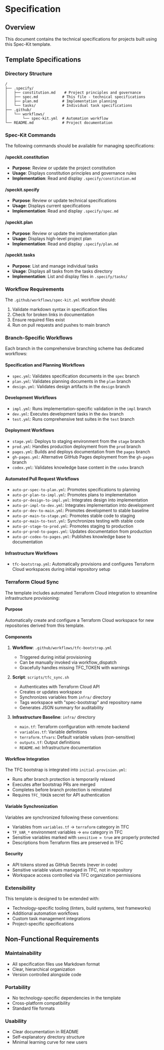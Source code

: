 # Specification

## Overview
This document contains the technical specifications for projects built using this Spec-Kit template.

## Template Specifications

### Directory Structure
```
/
├── .specify/
│   ├── constitution.md    # Project principles and governance
│   ├── spec.md           # This file - technical specifications
│   ├── plan.md           # Implementation planning
│   └── tasks/            # Individual task specifications
├── .github/
│   └── workflows/
│       └── spec-kit.yml  # Automation workflow
└── README.md             # Project documentation
```

### Spec-Kit Commands

The following commands should be available for managing specifications:

#### /speckit.constitution
- **Purpose**: Review or update the project constitution
- **Usage**: Displays constitution principles and governance rules
- **Implementation**: Read and display `.specify/constitution.md`

#### /speckit.specify
- **Purpose**: Review or update technical specifications
- **Usage**: Displays current specifications
- **Implementation**: Read and display `.specify/spec.md`

#### /speckit.plan
- **Purpose**: Review or update the implementation plan
- **Usage**: Displays high-level project plan
- **Implementation**: Read and display `.specify/plan.md`

#### /speckit.tasks
- **Purpose**: List and manage individual tasks
- **Usage**: Displays all tasks from the tasks directory
- **Implementation**: List and display files in `.specify/tasks/`

### Workflow Requirements

The `.github/workflows/spec-kit.yml` workflow should:
1. Validate markdown syntax in specification files
2. Check for broken links in documentation
3. Ensure required files exist
4. Run on pull requests and pushes to main branch

### Branch-Specific Workflows

Each branch in the comprehensive branching scheme has dedicated workflows:

#### Specification and Planning Workflows
- `spec.yml`: Validates specification documents in the `spec` branch
- `plan.yml`: Validates planning documents in the `plan` branch
- `design.yml`: Validates design artifacts in the `design` branch

#### Development Workflows
- `impl.yml`: Runs implementation-specific validation in the `impl` branch
- `dev.yml`: Executes development tasks in the `dev` branch
- `test.yml`: Runs comprehensive test suites in the `test` branch

#### Deployment Workflows
- `stage.yml`: Deploys to staging environment from the `stage` branch
- `prod.yml`: Handles production deployment from the `prod` branch
- `pages.yml`: Builds and deploys documentation from the `pages` branch
- `gh-pages.yml`: Alternative GitHub Pages deployment from the `gh-pages` branch
- `codex.yml`: Validates knowledge base content in the `codex` branch

#### Automated Pull Request Workflows
- `auto-pr-spec-to-plan.yml`: Promotes specifications to planning
- `auto-pr-plan-to-impl.yml`: Promotes plans to implementation
- `auto-pr-design-to-impl.yml`: Integrates design into implementation
- `auto-pr-impl-to-dev.yml`: Integrates implementation into development
- `auto-pr-dev-to-main.yml`: Promotes development to stable baseline
- `auto-pr-main-to-stage.yml`: Promotes stable code to staging
- `auto-pr-main-to-test.yml`: Synchronizes testing with stable code
- `auto-pr-stage-to-prod.yml`: Promotes staging to production
- `auto-pr-prod-to-pages.yml`: Updates documentation from production
- `auto-pr-codex-to-pages.yml`: Publishes knowledge base to documentation

#### Infrastructure Workflows
- `tfc-bootstrap.yml`: Automatically provisions and configures Terraform Cloud workspaces during initial repository setup

### Terraform Cloud Sync

The template includes automated Terraform Cloud integration to streamline infrastructure provisioning:

#### Purpose
Automatically create and configure a Terraform Cloud workspace for new repositories derived from this template.

#### Components
1. **Workflow**: `.github/workflows/tfc-bootstrap.yml`
   - Triggered during initial provisioning
   - Can be manually invoked via workflow_dispatch
   - Gracefully handles missing TFC_TOKEN with warnings

2. **Script**: `scripts/tfc_sync.sh`
   - Authenticates with Terraform Cloud API
   - Creates or updates workspace
   - Synchronizes variables from `infra/` directory
   - Tags workspace with "spec-bootstrap" and repository name
   - Generates JSON summary for auditability

3. **Infrastructure Baseline**: `infra/` directory
   - `main.tf`: Terraform configuration with remote backend
   - `variables.tf`: Variable definitions
   - `terraform.tfvars`: Default variable values (non-sensitive)
   - `outputs.tf`: Output definitions
   - `README.md`: Infrastructure documentation

#### Workflow Integration
The TFC bootstrap is integrated into `initial-provision.yml`:
- Runs after branch protection is temporarily relaxed
- Executes after bootstrap PRs are merged
- Completes before branch protection is reinstated
- Requires `TFC_TOKEN` secret for API authentication

#### Variable Synchronization
Variables are synchronized following these conventions:
- Variables from `variables.tf` → `terraform` category in TFC
- `TF_VAR_*` environment variables → `env` category in TFC
- Sensitive variables marked with `sensitive = true` are properly protected
- Descriptions from Terraform files are preserved in TFC

#### Security
- API tokens stored as GitHub Secrets (never in code)
- Sensitive variable values managed in TFC, not in repository
- Workspace access controlled via TFC organization permissions

### Extensibility

This template is designed to be extended with:
- Technology-specific tooling (linters, build systems, test frameworks)
- Additional automation workflows
- Custom task management integrations
- Project-specific specifications

## Non-Functional Requirements

### Maintainability
- All specification files use Markdown format
- Clear, hierarchical organization
- Version controlled alongside code

### Portability
- No technology-specific dependencies in the template
- Cross-platform compatibility
- Standard file formats

### Usability
- Clear documentation in README
- Self-explanatory directory structure
- Minimal learning curve for new users

